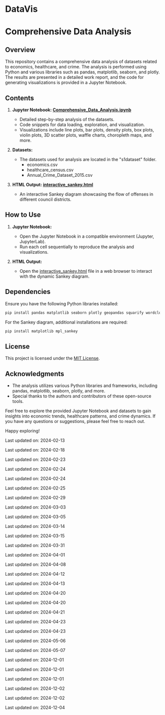 # DataVis

# Comprehensive Data Analysis

## Overview

This repository contains a comprehensive data analysis of datasets related to economics, healthcare, and crime. The analysis is performed using Python and various libraries such as pandas, matplotlib, seaborn, and plotly. The results are presented in a detailed work report, and the code for generating visualizations is provided in a Jupyter Notebook.

## Contents

1. **Jupyter Notebook: [Comprehensive_Data_Analysis.ipynb](Comprehensive_Data_Analysis.ipynb)**

   - Detailed step-by-step analysis of the datasets.
   - Code snippets for data loading, exploration, and visualization.
   - Visualizations include line plots, bar plots, density plots, box plots, violin plots, 3D scatter plots, waffle charts, choropleth maps, and more.

2. **Datasets:**

   - The datasets used for analysis are located in the "s1dataset" folder.
     - economics.csv
     - healthcare_census.csv
     - Annual_Crime_Dataset_2015.csv

3. **HTML Output: [interactive_sankey.html](interactive_sankey.html)**
   - An interactive Sankey diagram showcasing the flow of offenses in different council districts.

## How to Use

1. **Jupyter Notebook:**

   - Open the Jupyter Notebook in a compatible environment (Jupyter, JupyterLab).
   - Run each cell sequentially to reproduce the analysis and visualizations.

2. **HTML Output:**
   - Open the [interactive_sankey.html](interactive_sankey.html) file in a web browser to interact with the dynamic Sankey diagram.

## Dependencies

Ensure you have the following Python libraries installed:

```bash
pip install pandas matplotlib seaborn plotly geopandas squarify wordcloud pywaffle
```

For the Sankey diagram, additional installations are required:

```bash
pip install matplotlib mpl_sankey
```

## License

This project is licensed under the [MIT License](LICENSE).

## Acknowledgments

- The analysis utilizes various Python libraries and frameworks, including pandas, matplotlib, seaborn, plotly, and more.
- Special thanks to the authors and contributors of these open-source tools.

Feel free to explore the provided Jupyter Notebook and datasets to gain insights into economic trends, healthcare patterns, and crime dynamics. If you have any questions or suggestions, please feel free to reach out.

Happy exploring!


Last updated on: 2024-02-13

Last updated on: 2024-02-18

Last updated on: 2024-02-23

Last updated on: 2024-02-24

Last updated on: 2024-02-24

Last updated on: 2024-02-25

Last updated on: 2024-02-29

Last updated on: 2024-03-03

Last updated on: 2024-03-05

Last updated on: 2024-03-14

Last updated on: 2024-03-15

Last updated on: 2024-03-31

Last updated on: 2024-04-01

Last updated on: 2024-04-08

Last updated on: 2024-04-12

Last updated on: 2024-04-13

Last updated on: 2024-04-20

Last updated on: 2024-04-20

Last updated on: 2024-04-21

Last updated on: 2024-04-23

Last updated on: 2024-04-23

Last updated on: 2024-05-06

Last updated on: 2024-05-07

Last updated on: 2024-12-01

Last updated on: 2024-12-01

Last updated on: 2024-12-01

Last updated on: 2024-12-02

Last updated on: 2024-12-02

Last updated on: 2024-12-04